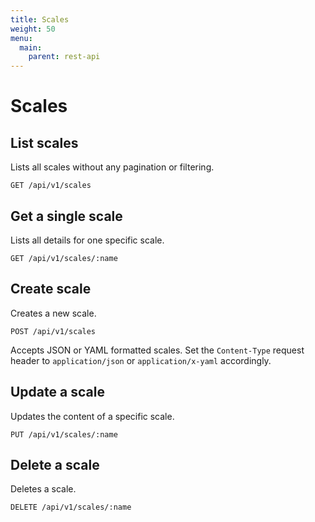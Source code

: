 ```yaml
---
title: Scales
weight: 50
menu:
  main:
    parent: rest-api
---
```


# Scales

## List scales

Lists all scales without any pagination or filtering.

    GET /api/v1/scales

## Get a single scale

Lists all details for one specific scale.

    GET /api/v1/scales/:name

## Create scale

Creates a new scale.

    POST /api/v1/scales

Accepts JSON or YAML formatted scales. Set the `Content-Type` request header to `application/json` or `application/x-yaml` accordingly.    

## Update a scale

Updates the content of a specific scale.

    PUT /api/v1/scales/:name

## Delete a scale

Deletes a scale.        

    DELETE /api/v1/scales/:name